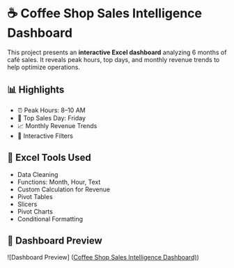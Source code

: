# ☕ Coffee Shop Sales Intelligence Dashboard

This project presents an **interactive Excel dashboard** analyzing 6 months of café sales. It reveals peak hours, top days, and monthly revenue trends to help optimize operations.

## 📊 Highlights
- ⏰ Peak Hours: 8–10 AM
- 📅 Top Sales Day: Friday
- 📈 Monthly Revenue Trends
- 🔄 Interactive Filters

## 🧰 Excel Tools Used
- Data Cleaning
- Functions: Month, Hour, Text
- Custom Calculation for Revenue
- Pivot Tables
- Slicers
- Pivot Charts
- Conditional Formatting  

## 📸 Dashboard Preview
![Dashboard Preview] ([Coffee Shop Sales Intelligence Dashboard)](https://github.com/PriyajitC/The-Coffee-Shop-Sales-Intelligence-Dashboard/blob/611f4da3e35ce8c9bda535a73bf7b09ce05eb4c3/Coffee%20Shop%20Sales%20New.png))
